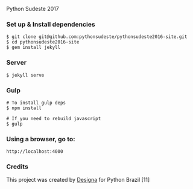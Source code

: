 Python Sudeste 2017


### Set up & Install dependencies

```
$ git clone git@github.com:pythonsudeste/pythonsudeste2016-site.git
$ cd pythonsudeste2016-site
$ gem install jekyll
```

### Server

```
$ jekyll serve
```

### Gulp

```
# To install gulp deps
$ npm install

# If you need to rebuild javascript
$ gulp
```

### Using a browser, go to:

```
http://localhost:4000
```

### Credits
This project was created by [Designa](http://www.designa.com.br) for Python Brazil [11]
